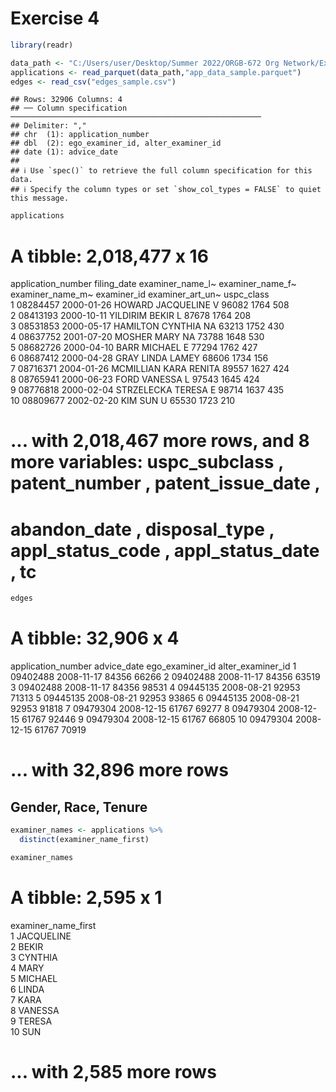 Exercise 4
================

``` r
library(readr)

```

``` r
data_path <- "C:/Users/user/Desktop/Summer 2022/ORGB-672 Org Network/Exercise 4"
applications <- read_parquet(data_path,"app_data_sample.parquet")
edges <- read_csv("edges_sample.csv")

```
    ## Rows: 32906 Columns: 4
    ## ── Column specification ────────────────────────────────────────────────────────
    ## Delimiter: ","
    ## chr  (1): application_number
    ## dbl  (2): ego_examiner_id, alter_examiner_id
    ## date (1): advice_date
    ## 
    ## ℹ Use `spec()` to retrieve the full column specification for this data.
    ## ℹ Specify the column types or set `show_col_types = FALSE` to quiet this message.

``` r
applications

```
# A tibble: 2,018,477 x 16
   application_number filing_date examiner_name_l~ examiner_name_f~ examiner_name_m~ examiner_id examiner_art_un~ uspc_class
   <chr>              <date>      <chr>            <chr>            <chr>                  <dbl>            <dbl> <chr>     
 1 08284457           2000-01-26  HOWARD           JACQUELINE       V                      96082             1764 508       
 2 08413193           2000-10-11  YILDIRIM         BEKIR            L                      87678             1764 208       
 3 08531853           2000-05-17  HAMILTON         CYNTHIA          NA                     63213             1752 430       
 4 08637752           2001-07-20  MOSHER           MARY             NA                     73788             1648 530       
 5 08682726           2000-04-10  BARR             MICHAEL          E                      77294             1762 427       
 6 08687412           2000-04-28  GRAY             LINDA            LAMEY                  68606             1734 156       
 7 08716371           2004-01-26  MCMILLIAN        KARA             RENITA                 89557             1627 424       
 8 08765941           2000-06-23  FORD             VANESSA          L                      97543             1645 424       
 9 08776818           2000-02-04  STRZELECKA       TERESA           E                      98714             1637 435       
10 08809677           2002-02-20  KIM              SUN              U                      65530             1723 210       
# ... with 2,018,467 more rows, and 8 more variables: uspc_subclass <chr>, patent_number <chr>, patent_issue_date <date>,
#   abandon_date <date>, disposal_type <chr>, appl_status_code <dbl>, appl_status_date <chr>, tc <dbl>


``` r
edges

```
# A tibble: 32,906 x 4
   application_number advice_date ego_examiner_id alter_examiner_id
   <chr>              <date>                <dbl>             <dbl>
 1 09402488           2008-11-17            84356             66266
 2 09402488           2008-11-17            84356             63519
 3 09402488           2008-11-17            84356             98531
 4 09445135           2008-08-21            92953             71313
 5 09445135           2008-08-21            92953             93865
 6 09445135           2008-08-21            92953             91818
 7 09479304           2008-12-15            61767             69277
 8 09479304           2008-12-15            61767             92446
 9 09479304           2008-12-15            61767             66805
10 09479304           2008-12-15            61767             70919
# ... with 32,896 more rows

##  Gender, Race, Tenure

``` r
examiner_names <- applications %>% 
  distinct(examiner_name_first)

examiner_names

```
# A tibble: 2,595 x 1
   examiner_name_first
   <chr>              
 1 JACQUELINE         
 2 BEKIR              
 3 CYNTHIA            
 4 MARY               
 5 MICHAEL            
 6 LINDA              
 7 KARA               
 8 VANESSA            
 9 TERESA             
10 SUN                
# ... with 2,585 more rows
       
       
``` r

```

       
       
``` r

```
       
       
       
``` r

```

       
       
``` r

```

       
       
       
